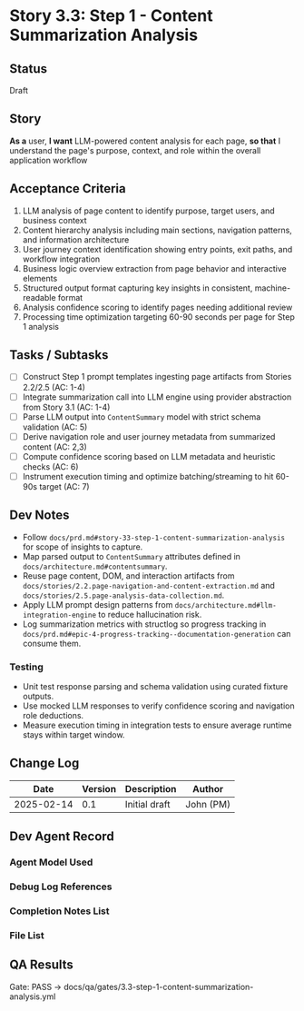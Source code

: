 # Story 3.3: Step 1 - Content Summarization Analysis

## Status
Draft

## Story
**As a** user,
**I want** LLM-powered content analysis for each page,
**so that** I understand the page's purpose, context, and role within the overall application workflow

## Acceptance Criteria
1. LLM analysis of page content to identify purpose, target users, and business context
2. Content hierarchy analysis including main sections, navigation patterns, and information architecture
3. User journey context identification showing entry points, exit paths, and workflow integration
4. Business logic overview extraction from page behavior and interactive elements
5. Structured output format capturing key insights in consistent, machine-readable format
6. Analysis confidence scoring to identify pages needing additional review
7. Processing time optimization targeting 60-90 seconds per page for Step 1 analysis

## Tasks / Subtasks
- [ ] Construct Step 1 prompt templates ingesting page artifacts from Stories 2.2/2.5 (AC: 1-4)
- [ ] Integrate summarization call into LLM engine using provider abstraction from Story 3.1 (AC: 1-4)
- [ ] Parse LLM output into `ContentSummary` model with strict schema validation (AC: 5)
- [ ] Derive navigation role and user journey metadata from summarized content (AC: 2,3)
- [ ] Compute confidence scoring based on LLM metadata and heuristic checks (AC: 6)
- [ ] Instrument execution timing and optimize batching/streaming to hit 60-90s target (AC: 7)

## Dev Notes
- Follow `docs/prd.md#story-33-step-1-content-summarization-analysis` for scope of insights to capture.
- Map parsed output to `ContentSummary` attributes defined in `docs/architecture.md#contentsummary`.
- Reuse page content, DOM, and interaction artifacts from `docs/stories/2.2.page-navigation-and-content-extraction.md` and `docs/stories/2.5.page-analysis-data-collection.md`.
- Apply LLM prompt design patterns from `docs/architecture.md#llm-integration-engine` to reduce hallucination risk.
- Log summarization metrics with structlog so progress tracking in `docs/prd.md#epic-4-progress-tracking--documentation-generation` can consume them.

### Testing
- Unit test response parsing and schema validation using curated fixture outputs.
- Use mocked LLM responses to verify confidence scoring and navigation role deductions.
- Measure execution timing in integration tests to ensure average runtime stays within target window.

## Change Log
| Date | Version | Description | Author |
|------|---------|-------------|--------|
| 2025-02-14 | 0.1 | Initial draft | John (PM) |

## Dev Agent Record

### Agent Model Used

### Debug Log References

### Completion Notes List

### File List

## QA Results

Gate: PASS → docs/qa/gates/3.3-step-1-content-summarization-analysis.yml
